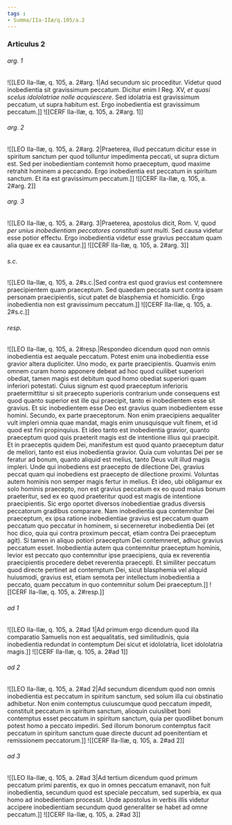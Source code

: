 ```yaml
---
tags : 
- Summa/IIa-IIæ/q.105/a.2
---
```


### Articulus 2

###### arg. 1
![[LEO IIa-IIæ, q. 105, a. 2#arg. 1|Ad secundum sic proceditur. Videtur quod inobedientia sit gravissimum peccatum. Dicitur enim I Reg. XV, *et quasi scelus idololatriae nolle acquiescere*. Sed idolatria est gravissimum peccatum, ut supra habitum est. Ergo inobedientia est gravissimum peccatum.]]
![[CERF IIa-IIæ, q. 105, a. 2#arg. 1]]

###### arg. 2
![[LEO IIa-IIæ, q. 105, a. 2#arg. 2|Praeterea, illud peccatum dicitur esse in spiritum sanctum per quod tolluntur impedimenta peccati, ut supra dictum est. Sed per inobedientiam contemnit homo praeceptum, quod maxime retrahit hominem a peccando. Ergo inobedientia est peccatum in spiritum sanctum. Et ita est gravissimum peccatum.]]
![[CERF IIa-IIæ, q. 105, a. 2#arg. 2]]

###### arg. 3
![[LEO IIa-IIæ, q. 105, a. 2#arg. 3|Praeterea, apostolus dicit, Rom. V, quod *per unius inobedientiam peccatores constituti sunt multi*. Sed causa videtur esse potior effectu. Ergo inobedientia videtur esse gravius peccatum quam alia quae ex ea causantur.]]
![[CERF IIa-IIæ, q. 105, a. 2#arg. 3]]

###### s.c.
![[LEO IIa-IIæ, q. 105, a. 2#s.c.|Sed contra est quod gravius est contemnere praecipientem quam praeceptum. Sed quaedam peccata sunt contra ipsam personam praecipientis, sicut patet de blasphemia et homicidio. Ergo inobedientia non est gravissimum peccatum.]]
![[CERF IIa-IIæ, q. 105, a. 2#s.c.]]

###### resp.
![[LEO IIa-IIæ, q. 105, a. 2#resp.|Respondeo dicendum quod non omnis inobedientia est aequale peccatum. Potest enim una inobedientia esse gravior altera dupliciter. Uno modo, ex parte praecipientis. Quamvis enim omnem curam homo apponere debeat ad hoc quod cuilibet superiori obediat, tamen magis est debitum quod homo obediat superiori quam inferiori potestati. Cuius signum est quod praeceptum inferioris praetermittitur si sit praecepto superioris contrarium unde consequens est quod quanto superior est ille qui praecipit, tanto ei inobedientem esse sit gravius. Et sic inobedientem esse Deo est gravius quam inobedientem esse homini. Secundo, ex parte praeceptorum. Non enim praecipiens aequaliter vult impleri omnia quae mandat, magis enim unusquisque vult finem, et id quod est fini propinquius. Et ideo tanto est inobedientia gravior, quanto praeceptum quod quis praeterit magis est de intentione illius qui praecipit. Et in praeceptis quidem Dei, manifestum est quod quanto praeceptum datur de meliori, tanto est eius inobedientia gravior. Quia cum voluntas Dei per se feratur ad bonum, quanto aliquid est melius, tanto Deus vult illud magis impleri. Unde qui inobediens est praecepto de dilectione Dei, gravius peccat quam qui inobediens est praecepto de dilectione proximi. Voluntas autem hominis non semper magis fertur in melius. Et ideo, ubi obligamur ex solo hominis praecepto, non est gravius peccatum ex eo quod maius bonum praeteritur, sed ex eo quod praeteritur quod est magis de intentione praecipientis. Sic ergo oportet diversos inobedientiae gradus diversis peccatorum gradibus comparare. Nam inobedientia qua contemnitur Dei praeceptum, ex ipsa ratione inobedientiae gravius est peccatum quam peccatum quo peccatur in hominem, si secerneretur inobedientia Dei (et hoc dico, quia qui contra proximum peccat, etiam contra Dei praeceptum agit). Si tamen in aliquo potiori praeceptum Dei contemneret, adhuc gravius peccatum esset. Inobedientia autem qua contemnitur praeceptum hominis, levior est peccato quo contemnitur ipse praecipiens, quia ex reverentia praecipientis procedere debet reverentia praecepti. Et similiter peccatum quod directe pertinet ad contemptum Dei, sicut blasphemia vel aliquid huiusmodi, gravius est, etiam semota per intellectum inobedientia a peccato, quam peccatum in quo contemnitur solum Dei praeceptum.]]
![[CERF IIa-IIæ, q. 105, a. 2#resp.]]

###### ad 1
![[LEO IIa-IIæ, q. 105, a. 2#ad 1|Ad primum ergo dicendum quod illa comparatio Samuelis non est aequalitatis, sed similitudinis, quia inobedientia redundat in contemptum Dei sicut et idololatria, licet idololatria magis.]]
![[CERF IIa-IIæ, q. 105, a. 2#ad 1]]

###### ad 2
![[LEO IIa-IIæ, q. 105, a. 2#ad 2|Ad secundum dicendum quod non omnis inobedientia est peccatum in spiritum sanctum, sed solum illa cui obstinatio adhibetur. Non enim contemptus cuiuscumque quod peccatum impedit, constituit peccatum in spiritum sanctum, alioquin cuiuslibet boni contemptus esset peccatum in spiritum sanctum, quia per quodlibet bonum potest homo a peccato impediri. Sed illorum bonorum contemptus facit peccatum in spiritum sanctum quae directe ducunt ad poenitentiam et remissionem peccatorum.]]
![[CERF IIa-IIæ, q. 105, a. 2#ad 2]]

###### ad 3
![[LEO IIa-IIæ, q. 105, a. 2#ad 3|Ad tertium dicendum quod primum peccatum primi parentis, ex quo in omnes peccatum emanavit, non fuit inobedientia, secundum quod est speciale peccatum, sed superbia, ex qua homo ad inobedientiam processit. Unde apostolus in verbis illis videtur accipere inobedientiam secundum quod generaliter se habet ad omne peccatum.]]
![[CERF IIa-IIæ, q. 105, a. 2#ad 3]]

